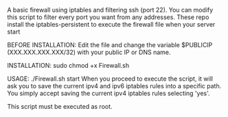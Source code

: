 A basic firewall using iptables and filtering ssh (port 22).
You can modify this script to filter every port you want from any addresses.
These repo install the iptables-persistent to execute the firewall file when your server start

BEFORE INSTALLATION:
Edit the file and change the variable $PUBLICIP (XXX.XXX.XXX.XXX/32) with your public IP or DNS name. 

INSTALLATION:
sudo chmod +x Firewall.sh

USAGE:
./Firewall.sh start
When you proceed to execute the script, it will ask you to save the current ipv4 and ipv6 iptables rules into a specific path.
You simply accept saving the current ipv4 iptables rules selecting 'yes'.

This script must be executed as root.
